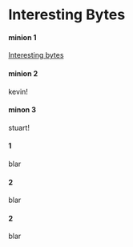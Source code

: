# Interesting Bytes


<!-- tabs:start -->

#### **minion 1**

[Interesting bytes](InterestingBytes/articles/recommended_sites.md ':include')

#### **minion 2**

kevin!

#### **minon 3**

stuart!
#### **1**
blar
#### 2
blar
#### 2
blar
<!-- tabs:end -->


